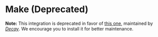 # Make (Deprecated)

**Note:** This integration is deprecated in favor of [this one](https://app.phasm.cloud/hub/integrations/intver_01HXA4418H5ANXPRVQZE62FPN4), maintained by _[Decay](https://app.phasm.cloud/decay)_. We encourage you to install it for better maintenance.
